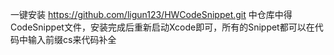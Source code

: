 一键安装 https://github.com/ligun123/HWCodeSnippet.git 中仓库中得CodeSnippet文件，安装完成后重新启动Xcode即可，所有的Snippet都可以在代码中输入前缀cs来代码补全
